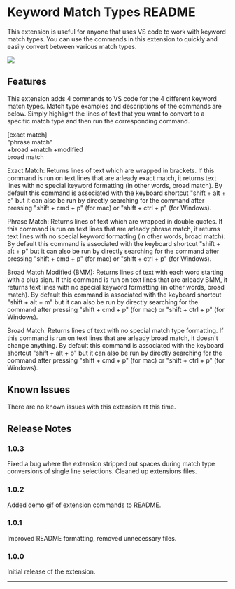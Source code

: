 # Keyword Match Types README

This extension is useful for anyone that uses VS code to work with keyword match types. You can use the commands in this extension to quickly and easily convert between various match types.

![](demo.gif)

## Features

This extension adds 4 commands to VS code for the 4 different keyword match types. Match type examples and descriptions of the commands are below. Simply highlight the lines of text that you want to convert to a specific match type and then run the corresponding command.

[exact match]<br/>
"phrase match"<br/>
+broad +match +modified<br/>
broad match

Exact Match: Returns lines of text which are wrapped in brackets. If this command is run on text lines that are arleady exact match, it returns text lines with no special keyword formatting (in other words, broad match). By default this command is associated with the keyboard shortcut "shift + alt + e" but it can also be run by directly searching for the command after pressing "shift + cmd + p" (for mac) or "shift + ctrl + p" (for Windows).

Phrase Match: Returns lines of text which are wrapped in double quotes. If this command is run on text lines that are arleady phrase match, it returns text lines with no special keyword formatting (in other words, broad match). By default this command is associated with the keyboard shortcut "shift + alt + p" but it can also be run by directly searching for the command after pressing "shift + cmd + p" (for mac) or "shift + ctrl + p" (for Windows).

Broad Match Modified (BMM): Returns lines of text with each word starting with a plus sign. If this command is run on text lines that are arleady BMM, it returns text lines with no special keyword formatting (in other words, broad match). By default this command is associated with the keyboard shortcut "shift + alt + m" but it can also be run by directly searching for the command after pressing "shift + cmd + p" (for mac) or "shift + ctrl + p" (for Windows).

Broad Match: Returns lines of text with no special match type formatting. If this command is run on text lines that are arleady broad match, it doesn't change anything. By default this command is associated with the keyboard shortcut "shift + alt + b" but it can also be run by directly searching for the command after pressing "shift + cmd + p" (for mac) or "shift + ctrl + p" (for Windows).

## Known Issues

There are no known issues with this extension at this time.

## Release Notes

### 1.0.3
Fixed a bug where the extension stripped out spaces during match type conversions of single line selections. Cleaned up extensions files.

### 1.0.2
Added demo gif of extension commands to README.

### 1.0.1
Improved README formatting, removed unnecessary files.

### 1.0.0
Initial release of the extension.

-----------------------------------------------------------------------------------------------------------
